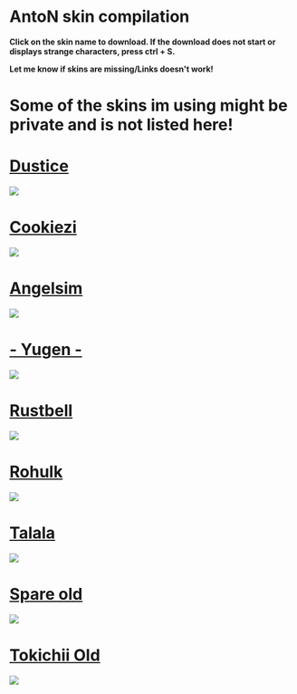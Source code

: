 # AntoN skin compilation


**Click on the skin name to download. If the download does not start or displays strange characters, press ctrl + S.**

**Let me know if skins are missing/Links doesn't work!**

# Some of the skins im using might be private and is not listed here!

# [Dustice](http://puu.sh/oprzc/ff8881a7d0.osk)
![](https://osu.ppy.sh/ss/6409645)

# [Cookiezi](http://puu.sh/rVsKR/bded092b73.osk)
![](https://osu.ppy.sh/ss/6409748)

# [Angelsim](http://puu.sh/qhQlT/3a8d739cff.zip)
![](https://osu.ppy.sh/ss/6409784)

# [- Yugen -](http://puu.sh/m55Vu.osk)
![](http://puu.sh/rVt5o/007b0db20a.png)

# [Rustbell](https://puu.sh/qtUWV/0e1adfd55f.osk)
![](https://osu.ppy.sh/ss/6409810)

# [Rohulk](https://puu.sh/qtUWV/0e1adfd55f.osk)
![](http://puu.sh/rXQgk/9b554b366d.jpg)

# [Talala](http://puu.sh/lQWyE/c486d3e040.osk)
![](https://osu.ppy.sh/ss/4839059)

# [Spare old](http://puu.sh/o20I5/cf981e2c06.osk)
![](https://osu.ppy.sh/ss/4839854)

# [Tokichii Old](http://puu.sh/n7M3Q/6249fe3d80.osk)
![](https://osu.ppy.sh/ss/4533649)





